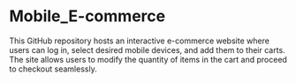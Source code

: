 # Mobile_E-commerce
This GitHub repository hosts an interactive e-commerce website where users can log in, select desired mobile devices, and add them to their carts. The site allows users to modify the quantity of items in the cart and proceed to checkout seamlessly.
